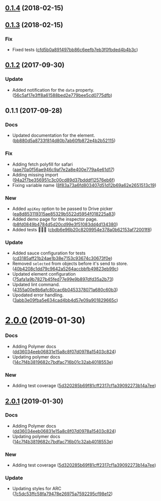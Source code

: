 <a name="0.1.4"></a>
## [0.1.4](https://github.com/advanced-rest-client/import-panel/compare/0.1.3...0.1.4) (2018-02-15)




<a name="0.1.3"></a>
## [0.1.3](https://github.com/advanced-rest-client/import-panel/compare/0.1.2...0.1.3) (2018-02-15)


### Fix

* Fixed tests ([cfd5b0a891497bb86c6eefb7eb3f0fbded4b4b3c](https://github.com/advanced-rest-client/import-panel/commit/cfd5b0a891497bb86c6eefb7eb3f0fbded4b4b3c))



<a name="0.1.2"></a>
## [0.1.2](https://github.com/advanced-rest-client/import-panel/compare/0.1.1...0.1.2) (2017-09-30)


### Update

* Added notification for the `data` property. ([56c5af17e3ff8a61588bed2e779bee5cd0775dfb](https://github.com/advanced-rest-client/import-panel/commit/56c5af17e3ff8a61588bed2e779bee5cd0775dfb))



<a name="0.1.1"></a>
## 0.1.1 (2017-09-28)


### Docs

* Updated documentation for the element. ([bb880d5a8733f814d80b7ab60fb872e4b2b52115](https://github.com/advanced-rest-client/import-panel/commit/bb880d5a8733f814d80b7ab60fb872e4b2b52115))

### Fix

* Adding fetch polyfill for safari ([aae70a0f56ae946c9af7e2a8e400e779a4e61d17](https://github.com/advanced-rest-client/import-panel/commit/aae70a0f56ae946c9af7e2a8e400e779a4e61d17))
* Adding missing import ([94a2f7be356951c3c00cd89d37bdddf12576eb6f](https://github.com/advanced-rest-client/import-panel/commit/94a2f7be356951c3c00cd89d37bdddf12576eb6f))
* Fixing variable name ([8f83a73a6fd803407d51d12b69a62e2651513c19](https://github.com/advanced-rest-client/import-panel/commit/8f83a73a6fd803407d51d12b69a62e2651513c19))

### New

* Added `apiKey` option to be passed to Drive picker ([ea8d853119315ae85329b5522d5954f018225a83](https://github.com/advanced-rest-client/import-panel/commit/ea8d853119315ae85329b5522d5954f018225a83))
* Added demo page for the inspector page. ([b8fd0849b4784d5d20cd99e3f51083dd4d134380](https://github.com/advanced-rest-client/import-panel/commit/b8fd0849b4784d5d20cd99e3f51083dd4d134380))
* Added tests 🚀🚀🚀 ([cbdb6e96b20c8209954e378a0b62153af72001f8](https://github.com/advanced-rest-client/import-panel/commit/cbdb6e96b20c8209954e378a0b62153af72001f8))

### Update

* Added sauce configuration for tests ([cd3185aff21b24ae1b38e7153c93674c30673f0e](https://github.com/advanced-rest-client/import-panel/commit/cd3185aff21b24ae1b38e7153c93674c30673f0e))
* Removed `selected` from objects before it's send to store. ([40b4208c1dd79c9642a5264accbbfb49823eb99c](https://github.com/advanced-rest-client/import-panel/commit/40b4208c1dd79c9642a5264accbbfb49823eb99c))
* Updated element configuration ([75afa1a9b7827b45fed77e99e9b897dfd35a2b73](https://github.com/advanced-rest-client/import-panel/commit/75afa1a9b7827b45fed77e99e9b897dfd35a2b73))
* Updated lint command. ([4355a00e8b6afc80cac6b0453378071a680c60b3](https://github.com/advanced-rest-client/import-panel/commit/4355a00e8b6afc80cac6b0453378071a680c60b3))
* Upodated error handling. ([3abb3e09fba5e634cad4bb4d57e09a901829665c](https://github.com/advanced-rest-client/import-panel/commit/3abb3e09fba5e634cad4bb4d57e09a901829665c))



# [2.0.0](https://github.com/advanced-rest-client/import-panel/compare/0.1.3...2.0.0) (2019-01-30)


### Docs

* Adding Polymer docs ([dd36034eeb06831e15a8c8f07d0978a15403c824](https://github.com/advanced-rest-client/import-panel/commit/dd36034eeb06831e15a8c8f07d0978a15403c824))
* Updating polymer docs ([14c7f4b3819682c7bdfac716b01c32ab4018553e](https://github.com/advanced-rest-client/import-panel/commit/14c7f4b3819682c7bdfac716b01c32ab4018553e))

### New

* Adding test coverage ([5d320285b69f81cff2317cf1a39092273b14a7ee](https://github.com/advanced-rest-client/import-panel/commit/5d320285b69f81cff2317cf1a39092273b14a7ee))



## [2.0.1](https://github.com/advanced-rest-client/import-panel/compare/0.1.3...2.0.1) (2019-01-30)


### Docs

* Adding Polymer docs ([dd36034eeb06831e15a8c8f07d0978a15403c824](https://github.com/advanced-rest-client/import-panel/commit/dd36034eeb06831e15a8c8f07d0978a15403c824))
* Updating polymer docs ([14c7f4b3819682c7bdfac716b01c32ab4018553e](https://github.com/advanced-rest-client/import-panel/commit/14c7f4b3819682c7bdfac716b01c32ab4018553e))

### New

* Adding test coverage ([5d320285b69f81cff2317cf1a39092273b14a7ee](https://github.com/advanced-rest-client/import-panel/commit/5d320285b69f81cff2317cf1a39092273b14a7ee))

### Update

* Updating styles for ARC ([7c5dc53ffc58fa79478e26975a7592295cf98e12](https://github.com/advanced-rest-client/import-panel/commit/7c5dc53ffc58fa79478e26975a7592295cf98e12))




